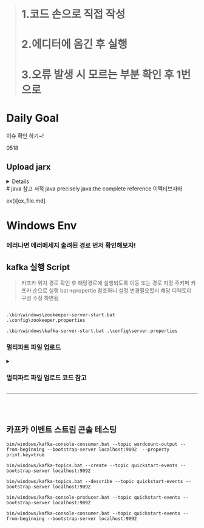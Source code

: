 
> # 1.코드 손으로 직접 작성
> # 2.에디터에 옴긴 후 실행
> # 3.오류 발생 시 모르는 부분 확인 후 1번 으로





# Daily Goal

이슈 확인 하기~!



0518
## Upload jarx
<details>

```java
« Asynchronous Returns... | Main | Kafka vs. JMS/MQ--ai... »
Sending an InputStream to JAX-RS Resource
A JAX-RS resource accepting a plain InputStream:


@Path("uploads")
public class UploadsResource {

    @POST
    @Consumes("*/*")
    public void upload(InputStream stream) throws IOException {
        //consume input stream
        System.out.println("Read: " + stream.read());

    }    
}

...will consume any binary stream (e.g. file upload) of data as:

import java.io.IOException;
import java.io.InputStream;
import javax.ws.rs.client.Client;
import javax.ws.rs.client.ClientBuilder;
import javax.ws.rs.client.Entity;
import javax.ws.rs.client.WebTarget;
import javax.ws.rs.core.MediaType;
import javax.ws.rs.core.Response;
import static org.hamcrest.CoreMatchers.is;
import static org.junit.Assert.assertThat;
import org.junit.Before;
import org.junit.Test;

public class UploadsResourceIT {

    private WebTarget tut;

    @Before
    public void init() {
        Client client = ClientBuilder.newClient();
        this.tut = client.target("http://localhost:8080/jaxrs-streaming/resources/uploads");
    }

    @Test
    public void sendStream() {
        InputStream stream = //...

        Response response = this.tut.
                request().
                post(Entity.entity(stream, MediaType.APPLICATION_OCTET_STREAM));
        assertThat(response.getStatus(), is(204));
    }    
}
The System Test is a Java SE client and therefore requires a JAX-RS API implementation (in our example: Apache CXF ):

<dependency>
    <groupId>org.apache.cxf</groupId>
    <artifactId>cxf-rt-rs-client</artifactId>
    <version>3.3.1</version>
    <scope>test</scope>
</dependency>
<dependency>
    <groupId>org.apache.cxf</groupId>
    <artifactId>cxf-rt-rs-extension-providers</artifactId>
    <version>3.3.1</version>
    <scope>test</scope>
</dependency>  
</dependencies>         
Project created with javaee8-essentials-archetype, the 3kB ThinWAR was built and deployed with: wad.sh in 2329ms

See you at Web, MicroProfile and Java EE Workshops at Munich Airport, Terminal 2 or Virtual Dedicated Workshops / consulting. Is Munich's airport too far? Learn from home: airhacks.io.
Posted at 12:46PM Apr 19, 2019 by Adam Bien, Comments[0]  | Views/Hits: 2458
NEW live, virtual workshops: Persistence Patterns for Serverless Java on AWS, July, 11th, 2024 and Serverless Generative AI with Java on AWS, July, 18th are open for registration. Also via: meetup.com/airhacks
>500 Java Shorts Daily www.youtube.com/bienadam/shorts

airhacks.fm the podcast: 

You are invited to: airhacks discord server.

Stay in touch: airhacks.news.

COMMENTS:

POST A COMMENT:
Name:
 
E-Mail:
 
URL:
 
Notify me by email of new comments
 
Remember Information?
 
Your Comment:
HTML Syntax: NOT allowed
Please answer this simple math question

3 + 27 = 

 
```
 
</details>
# java 참고 서적
java precisely
java:the complete reference
이펙티브자바

ex()[ex_file.md]

# Windows Env 
### 에러나면 에러메세지 출려된 경로 먼저 확인해보자!

## kafka 실행 Script

> 카프카 위치 경로 확인 후 해당경로에 실행되도록 이동 또는 경로 지정 
> 주키퍼 카프카 순으로 실행
> bat->propertie 참조하니 설정 변경필요할시 해당 디렉토리 구성 수정 하면됨
```SHELL

.\bin\windows\zookeeper-server-start.bat .\config\zookeeper.properties  

.\bin\windows\kafka-server-start.bat .\config\server.properties

```

### 멀티파트 파일 업로드
<details>
 <summary> <h3> 멀티파트 파일 업로드 코드 참고  </h3> </summary> 


KimJohn Quinn님의 프로필 사진
KimJohn Quinn
읽지 않음,
2021. 7. 28. 오전 12:31:10
받는사람 Quarkus Development mailing list
Hello everyone.

First, our experience moving over to Quarkus has been absolutely spectacular!  Everything, including the docs, have been amazing and my only regret is not making the jump earlier.

I have run into an issue with the REST client, RESTEasy, and multipart payloads.

If I invoke the resource directly, through a test case or even curl, it seems to work fine.  Invoking any "client" methods  

The issues I am having are:
If I move the multipart payload to a different module (jar) I get this error in the resource "ClassNotFoundException: io.platform.api.publish.FilePackage_generated_populator"

The RESTClient will not generate the multipart signature/payload when the multipart signature is present.  Other methods/payloads work fine.  Here I get " Failed to generate client for class interface io.platform.api.publish.PublishClient : Unsupported multipart form field type: java.util.List<java.io.File> in field" yet I use the exact same class, with the resource, and it seems to work directly.

I am confused about the dependencies, we have standardized on a reactive approach and not sure what the interaction is between resteasy vs. mutiny vs. the Quarkus rest client, etc.  For a while I had issues with conflicting reactive vs. non-reactive when building.
The relevant code is:

Client Definition:  
```java
@POST
@Path("/{client}/package")
@Consumes(MULTIPART_FORM_DATA)
@Produces(APPLICATION_JSON)
@Operation(hidden = true)
Uni<Version> publish(@PathParam("client") final String client, @MultipartForm FilePackage request);

Client MultiPart Payload:
public class FilePackage {

    @FormParam("project")
    public String project;

    @FormParam("artifact")
    public String artifact;

    @FormParam("folder")
    public String folder;

    @FormParam("index")
    @PartType(APPLICATION_JSON)
    public Map<String, Integer> index;

    @FormParam("file")
    @PartType(APPLICATION_OCTET_STREAM)
    public List<File> files;

    public List<FileObject> getPackageFiles() { ... }
}
```

Resource Method (note PackageUpload is exactly the same as the FilePackage above - if i only use the simple parameters it marshals from the client to this resource fine - when I uncomment the files or index it fails - the reason I have two payloads, the same, is because of issue #1 above):
```java
@POST
@Path("/{client}/package")
@Consumes(MULTIPART_FORM_DATA)
@Produces(APPLICATION_JSON)
public Uni<Version> publishPackage(@MultipartForm final PackageUpload upload, @BeanParam final ClientRequest request) throws Exception { ... }

Client Test Cases:
@Inject
@RestClient
PublishClient publishClient;

This works using the client...
final JsonPackage pkg = testSupport.readJson(JsonPackage.class);
Version actual = publishClient.publish("my-client", pkg).await().indefinitely();
assertNotNull(actual);

I dont even get here with the client...
final FilePackage pkg = new FilePackage();
pkg.project = "my-project";
pkg.artifact = "my-artifact";
pkg.folder = "my-folder";
pkg.index = new HashMap<>();
pkg.files = new ArrayList<File>();

Version actual = publishClient.publish("my-client", pkg).await().indefinitely();
assertNotNull(actual);

This "resource" test looks to work (direct / no client)...
given().pathParam("client", "my-client")
        // Folder
        .formParam("project", "my-project")
        .formParam("artifact", "my-artifact")
        .formParam("folder", "my-folder")
        // Index
        .multiPart("index", index, APPLICATION_JSON)
        // Files
        .multiPart("file", file)
        .multiPart("file", file)
        .multiPart("file", file)
        .when()
        .post("/s3/publish/{client}/package")
        .then()
        .log().everything(true)
        .statusCode(OK.getStatusCode());
```

Maven Dependencies:
<dependency>
    <groupId>io.quarkus</groupId>
    <artifactId>quarkus-rest-client-reactive-jackson</artifactId>
 </dependency>
 <dependency>
     <groupId>io.quarkus</groupId>
     <artifactId>quarkus-resteasy-reactive-jackson</artifactId>
 </dependency>

</details>


-----------------------------------------------------------

<br/>
<br/>

## 카프카 이벤트 스트림 콘솔 테스팅
```
bin/windows/kafka-console-consumer.bat --topic wordcount-output --from-beginning --bootstrap-server localhost:9092  --property print.key=true

bin/windows/kafka-topics.bat --create --topic quickstart-events --bootstrap-server localhost:9092

bin/windows/kafka-topics.bat --describe --topic quickstart-events --bootstrap-server localhost:9092

bin/windows/kafka-console-producer.bat --topic quickstart-events --bootstrap-server localhost:9092

bin/windows/kafka-console-consumer.bat --topic quickstart-events --from-beginning --bootstrap-server localhost:9092

```



